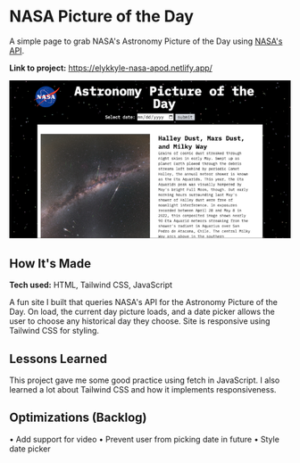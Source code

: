 # NASA Picture of the Day

A simple page to grab NASA's Astronomy Picture of the Day using [NASA's API](https://api.nasa.gov).

**Link to project:** <https://elykkyle-nasa-apod.netlify.app/>

![screenshot of kylewilliams.dev](/assets/images/nasa-apod.png)

## How It's Made

**Tech used:** HTML, Tailwind CSS, JavaScript

A fun site I built that queries NASA's API for the Astronomy Picture of the Day. On load, the current day picture loads, and a date picker allows the user to choose any historical day they choose. Site is responsive using Tailwind CSS for styling.

## Lessons Learned

This project gave me some good practice using fetch in JavaScript. I also learned a lot about Tailwind CSS and how it implements responsiveness.

## Optimizations (Backlog)
• Add support for video
• Prevent user from picking date in future
• Style date picker
